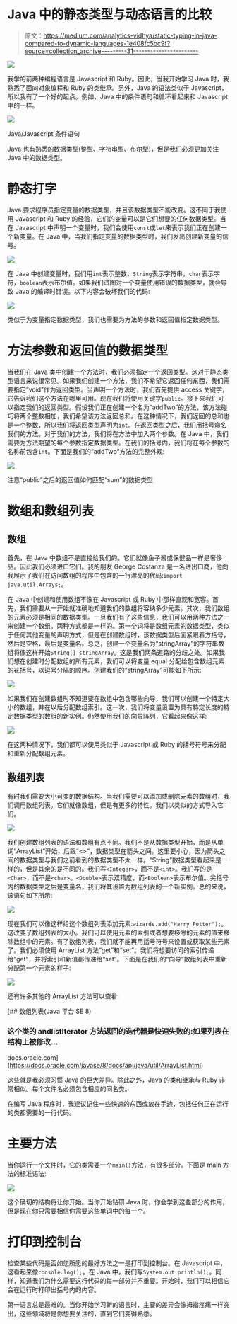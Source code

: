 # Java 中的静态类型与动态语言的比较

> 原文：<https://medium.com/analytics-vidhya/static-typing-in-java-compared-to-dynamic-languages-1e408fc5bc9f?source=collection_archive---------31----------------------->

![](img/f1bfaa07bc7d40539bb7b47cf4f1c58e.png)

我学的前两种编程语言是 Javascript 和 Ruby。因此，当我开始学习 Java 时，我熟悉了面向对象编程和 Ruby 的类继承。另外，Java 的语法类似于 Javascript，所以我有了一个好的起点。例如，Java 中的条件语句和循环看起来和 Javascript 中的一样。

![](img/7996cea606307ea569c1cd0546e217c7.png)

Java/Javascript 条件语句

Java 也有熟悉的数据类型(整型、字符串型、布尔型)，但是我们必须更加关注 Java 中的数据类型。

# 静态打字

Java 要求程序员指定变量的数据类型，并且该数据类型不能改变。这不同于我使用 Javascript 和 Ruby 的经验，它们的变量可以是它们想要的任何数据类型。当在 Javascript 中声明一个变量时，我们会使用`const`或`let`来表示我们正在创建一个新变量。在 Java 中，当我们指定变量的数据类型时，我们发出创建新变量的信号。

![](img/3f5e382956002bb097204ccd77558769.png)

在 Java 中创建变量时，我们用`int`表示整数，`String`表示字符串，`char`表示字符，`boolean`表示布尔值。如果我们试图对一个变量使用错误的数据类型，就会导致 Java 的编译时错误。以下内容会破坏我们的代码:

![](img/1a93b25fb3b4031bbd1d8ad906a78ee0.png)

类似于为变量指定数据类型，我们也需要为方法的参数和返回值指定数据类型。

# 方法参数和返回值的数据类型

当我们在 Java 类中创建一个方法时，我们必须指定一个返回类型。这对于静态类型语言来说很常见。如果我们创建一个方法，我们不希望它返回任何东西，我们需要指定“void”作为返回类型。当声明一个方法时，我们首先提供 access 关键字，它告诉我们这个方法在哪里可用。现在我们将使用关键字`public`。接下来我们可以指定我们的返回类型。假设我们正在创建一个名为“addTwo”的方法，该方法碰巧将两个整数相加，我们希望该方法返回总和。在这种情况下，我们返回的总和也是一个整数，所以我们将返回类型声明为`int`。在返回类型之后，我们用括号命名我们的方法。对于我们的方法，我们将在方法中加入两个参数。在 Java 中，我们需要为方法期望的每个参数指定数据类型。在我们的括号内，我们将在每个参数的名称前包含`int`。下面是我们的“addTwo”方法的完整外观:

![](img/fc1becdee312d88cf72a479dda935a93.png)

注意“public”之后的返回值如何匹配“sum”的数据类型

# 数组和数组列表

## 数组

首先，在 Java 中数组不是直接给我们的。它们就像鱼子酱或保健品一样是奢侈品。因此我们必须进口它们。我的朋友 George Costanza 是一名进出口商，他向我展示了我们在访问数组的程序中包含的一行漂亮的代码:`import java.util.Arrays;`。

在 Java 中创建和使用数组不像在 Javascript 或 Ruby 中那样直观和宽容。首先，我们需要从一开始就准确地知道我们的数组将容纳多少元素。其次，我们数组的元素必须是相同的数据类型。一旦我们有了这些信息，我们可以用两种方法之一来创建一个数组。两种方式都是一样的。第一个词将是数组元素的数据类型，类似于任何其他变量的声明方式，但是在创建数组时，该数据类型后面紧跟着方括号，然后是空格，最后是变量名。总之，创建一个变量名为“stringArray”的字符串数组将像这样开始`String[] stringArray`。这是我们两条道路的分歧之处。如果我们想在创建时分配数组的所有元素，我们可以将变量 equal 分配给包含数组元素的花括号，以逗号分隔的顺序。创建我们的“stringArray”可能如下所示:

![](img/853535937f1653f591c0af317f24142d.png)

如果我们在创建数组时不知道要在数组中包含哪些向导，我们可以创建一个特定大小的数组，并在以后分配数组索引。这一次，我们将变量设置为具有特定长度的特定数据类型的数组的新实例。仍然使用我们的向导阵列，它看起来像这样:

![](img/322d77f1c29ee41d515874db1ccb194b.png)

在这两种情况下，我们都可以使用类似于 Javascript 或 Ruby 的括号符号来分配和重新分配数组元素。

## 数组列表

有时我们需要大小可变的数据结构。当我们需要可以添加或删除元素的数组时，我们调用数组列表。它们就像数组，但是有更多的特性。我们以类似的方式导入它们。

![](img/c2ab4bbcfd8c600d32c85a8f61b7f83b.png)

我们创建数组列表的语法和数组有点不同。我们不是从数据类型开始，而是从单词“ArrayList”开始，后跟“<>”，数据类型在箭头之间。这里要小心，因为箭头之间的数据类型与我们之前看到的数据类型不太一样。“String”数据类型看起来是一样的，但是其余的是不同的。我们写`<Integer>`，而不是`<int>`。我们写的是`<Char>`，而不是`<char>`。`<Double>`表示双精度，而`<Boolean>`表示布尔值。尖括号内的数据类型之后是变量名，我们将其设置为数组列表的一个新实例。总的来说，该语句如下所示:

![](img/ee0b670ee1b925d1ad8fd525e4d585b2.png)

现在我们可以像这样给这个数组列表添加元素:`wizards.add("Harry Potter");`。这改变了数组列表的大小。我们可以使用元素的索引或者想要移除的元素的值来移除数组中的元素。有了数组列表，我们就不能再用括号符号来设置或获取某些元素了。我们必须使用 ArrayList 方法“get”和“set”。我们将想要访问的索引传递给“get”，并将索引和新值都传递给“set”。下面是在我们的“向导”数组列表中重新分配第一个元素的样子:

![](img/0da43c162b89ac3aac442f7d0dad99d6.png)

还有许多其他的 ArrayList 方法可以查看:

 [## 数组列表(Java 平台 SE 8)

### 这个类的 andlistIterator 方法返回的迭代器是快速失败的:如果列表在结构上被修改…

docs.oracle.com](https://docs.oracle.com/javase/8/docs/api/java/util/ArrayList.html) 

这些就是我必须习惯 Java 的巨大差异。除此之外，Java 的类和继承与 Ruby 非常相似。每个文件名必须包含相应的同名类。

在编写 Java 程序时，我建议记住一些快速的东西或放在手边，包括任何正在运行的类都需要的一行代码。

# 主要方法

当你运行一个文件时，它的类需要一个`main()`方法，有很多部分。下面是 main 方法的标准语法:

![](img/f7d008e700588e921157cb8619d1087b.png)

这个确切的结构将让你开始。当你开始钻研 Java 时，你会学到这些部分的作用，但是现在你只需要相信你需要这些单词中的每一个。

# 打印到控制台

检查某些代码是否如您所愿的最好方法之一是打印到控制台。在 Javascript 中，这看起来像`console.log();`。在 Java 中，我们写`System.out.println();`。同样，知道我们为什么需要这行代码的每一部分并不重要。开始时，我们可以相信它会在运行时打印出括号内的内容。

第一语言总是最难的。当你开始学习新的语言时，主要的差异会像拇指疼痛一样突出，这些领域将是你想要关注的，直到它们变得熟悉。